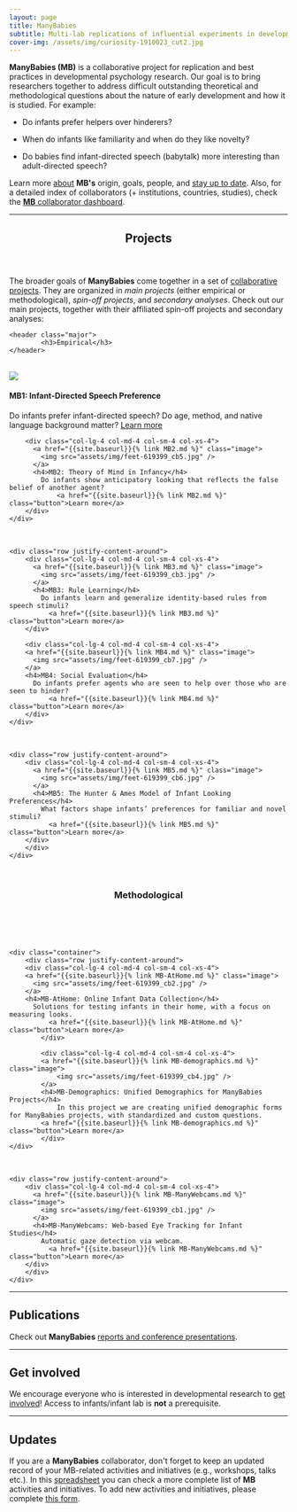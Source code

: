 ```yaml
---
layout: page
title: ManyBabies
subtitle: Multi-lab replications of influential experiments in developmental psychology
cover-img: /assets/img/curiosity-1910023_cut2.jpg
---
```


<!---
To-do:
- "sign up" page: create a Admnistrative Panel with Erin from PSA.
	- create the sign up/registration form
- open external links in new tabs? possible work around with kramdown - apply to all pages
- improve map (R): see "about"
- add a timestamp on each page, something like:
		https://tomkadwill.com/adding-last-modified-date-to-jekyll

Notes
- When using colors, use the color-blind palette from Wong (https://www.nature.com/articles/nmeth.1618.pdf?origin=ppub)
	- logo and project placeholders follow it.
--->

**ManyBabies (MB)** is a collaborative project for replication and best practices in developmental psychology research. Our goal is to bring researchers together to address difficult outstanding theoretical and methodological questions about the nature of early development and how it is studied. For example:

<!--- Do infants prefer agents who are seen to help over those who are seen to hinder?-->
- Do infants prefer helpers over hinderers?
<!--- What factors shape infants’ preferences for familiar and novel stimuli? -->
- When do infants like familiarity and when do they like novelty?
<!--How does Infant Direct Speech preference vary across age?-->
- Do babies find infant-directed speech (babytalk) more interesting than adult-directed speech?

Learn more [about]({{site.baseurl}}/about/) **MB's** origin, goals, people, and [stay up to date]({{site.baseurl}}/news/). Also, for a detailed index of collaborators (+ institutions, countries, studies), check the [**MB** collaborator dashboard](https://manybabies.shinyapps.io/shiny_mb_map/).

***

<!--
html to create a grid and add Projects info
images with link MUST use the class = "image" (.css from ManyPrimates)
-->
<section>
	<header class="major">
		<h2>Projects</h2>
	</header>
      <p>
        The broader goals of <b>ManyBabies</b> come together in a set of <a href="{{site.baseurl}}{% link projects.md %}"> collaborative projects</a>. They are organized in <i>main projects</i> (either empirical or methodological), <i>spin-off projects</i>, and <i>secondary analyses</i>. Check out our main projects, together with their affiliated spin-off projects and secondary analyses:
      </p>

	<header class="major">
			<h3>Empirical</h3>
	</header>

<br>

  <div class="container">
    <div class="row justify-content-around">
        <div class="col-lg-4 col-md-4 col-sm-4 col-xs-4">
          <a href="{{site.baseurl}}{% link MB1.md %}" class="image">
            <img src="assets/img/feet-619399_cb1.jpg" />
          </a>
          <h4>MB1: Infant-Directed Speech Preference</h4>
            Do infants prefer infant-directed speech? Do age, method, and native language background matter?
              <a href="{{site.baseurl}}{% link MB1.md %}" class="button">Learn more</a>
        </div>

        <div class="col-lg-4 col-md-4 col-sm-4 col-xs-4">
          <a href="{{site.baseurl}}{% link MB2.md %}" class="image">
            <img src="assets/img/feet-619399_cb5.jpg" />
          </a>
          <h4>MB2: Theory of Mind in Infancy</h4>
            Do infants show anticipatory looking that reflects the false belief of another agent?
                <a href="{{site.baseurl}}{% link MB2.md %}" class="button">Learn more</a>
        </div>
  	</div>

<br>

    <div class="row justify-content-around">
        <div class="col-lg-4 col-md-4 col-sm-4 col-xs-4">
          <a href="{{site.baseurl}}{% link MB3.md %}" class="image">
            <img src="assets/img/feet-619399_cb3.jpg" />
          </a>
          <h4>MB3: Rule Learning</h4>
            Do infants learn and generalize identity-based rules from speech stimuli?
              <a href="{{site.baseurl}}{% link MB3.md %}" class="button">Learn more</a>
        </div>

        <div class="col-lg-4 col-md-4 col-sm-4 col-xs-4">
        <a href="{{site.baseurl}}{% link MB4.md %}" class="image">
          <img src="assets/img/feet-619399_cb7.jpg" />
        </a>
        <h4>MB4: Social Evaluation</h4>
          Do infants prefer agents who are seen to help over those who are seen to hinder?
              <a href="{{site.baseurl}}{% link MB4.md %}" class="button">Learn more</a>
        </div>
    </div>

<br>

    <div class="row justify-content-around">
        <div class="col-lg-4 col-md-4 col-sm-4 col-xs-4">
          <a href="{{site.baseurl}}{% link MB5.md %}" class="image">
            <img src="assets/img/feet-619399_cb6.jpg" />
          </a>
          <h4>MB5: The Hunter & Ames Model of Infant Looking Preferences</h4>
            What factors shape infants’ preferences for familiar and novel stimuli?
              <a href="{{site.baseurl}}{% link MB5.md %}" class="button">Learn more</a>
        </div>
		</div>
	</div>

<br>
	<header class="major">
			<h3>Methodological</h3>
	</header>
<br>


	<div class="container">
		<div class="row justify-content-around">
        <div class="col-lg-4 col-md-4 col-sm-4 col-xs-4">
        <a href="{{site.baseurl}}{% link MB-AtHome.md %}" class="image">
          <img src="assets/img/feet-619399_cb2.jpg" />
        </a>
        <h4>MB-AtHome: Online Infant Data Collection</h4>
          Solutions for testing infants in their home, with a focus on measuring looks.
              <a href="{{site.baseurl}}{% link MB-AtHome.md %}" class="button">Learn more</a>
    		</div>

			<div class="col-lg-4 col-md-4 col-sm-4 col-xs-4">
			<a href="{{site.baseurl}}{% link MB-demographics.md %}" class="image">
				<img src="assets/img/feet-619399_cb4.jpg" />
			</a>
			<h4>MB-Demographics: Unified Demographics for ManyBabies Projects</h4>
				In this project we are creating unified demographic forms for ManyBabies projects, with standardized and custom questions.
			<a href="{{site.baseurl}}{% link MB-demographics.md %}" class="button">Learn more</a>
			</div>
	</div>

<br>

    <div class="row justify-content-around">
        <div class="col-lg-4 col-md-4 col-sm-4 col-xs-4">
          <a href="{{site.baseurl}}{% link MB-ManyWebcams.md %}" class="image">
            <img src="assets/img/feet-619399_cb1.jpg" />
          </a>
          <h4>MB-ManyWebcams: Web-based Eye Tracking for Infant Studies</h4>
            Automatic gaze detection via webcam.
              <a href="{{site.baseurl}}{% link MB-ManyWebcams.md %}" class="button">Learn more</a>
        </div>
		</div>
	</div>

</section>


***

## Publications
Check out **ManyBabies** [reports and conference presentations]({{site.baseurl}}/publications/).

***

## Get involved
We encourage everyone who is interested in developmental research to [get involved]({{site.baseurl}}/get_involved/)! Access to infants/infant lab is **not** a prerequisite.

***

## Updates
If you are a **ManyBabies** collaborator, don't forget to keep an updated record of your MB-related activities and initiatives (e.g., workshops, talks etc.). In this [spreadsheet](https://docs.google.com/spreadsheets/d/1esnJTsPB0NJ2PP0fwmWIhSxShKLIN99Ga8ehCDyz3rQ/edit?usp=sharing) you can check a more complete list of **MB** activities and initiatives. To add new activities and initiatives, please complete [this form](https://forms.gle/qaynWvpYLP1J4eYd6).
